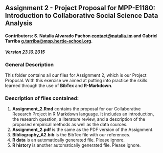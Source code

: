 ## Assignment 2 - Project Proposal for MPP-E1180: Introduction to Collaborative Social Science Data Analysis
#### Contributors: S. Natalia Alvarado Pachon <a href="mailto:contact@natalia.im">contact@natalia.im</a> and Gabriel Tarriba <a href="g.tarriba@mpp.hertie-school.org">g.tarriba@mpp.hertie-school.org</a>.

***Version 23.10.2015***

### General Description
This folder contains all our files for Assignment 2, which is our Project Proposal. With this exercise we aimed at putting into practice the skills learned through the use of **BibTex** and **R-Markdown**. 

###  Description of files contained:

1. **Assignment_2.Rmd** contains the proposal for our Collaborative Research Project in R Markdown language. It includes an introduction, the research question, a literature review, and a description of the proposed empirical methods as well as the data sources.
2. **Assignment_2.pdf** is the same as the PDF version of the Assignment.
3. **Bibliography_A2.bib** is the BibTex file with our references.
4. **R data** is an automatically generated file. Please ignore.
5. **R history** is another automatically generated file. Please ignore.

